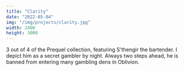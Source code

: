 ```yaml
---
title: "Clarity"
date: "2022-05-04"
img: "/img/projects/clarity.jpg"
width: 2400
height: 3000
---
```


3 out of 4 of the Prequel collection, featuring S'thengir the bartender. I depict him as a secret gambler by night. Always two steps ahead, he is banned from entering many gambling dens in Oblivion.
